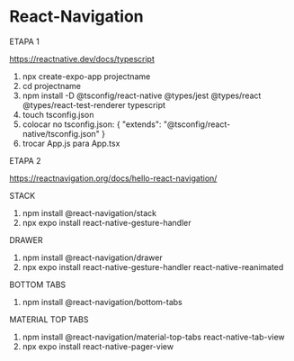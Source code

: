 # React-Navigation

ETAPA 1

https://reactnative.dev/docs/typescript

1. npx create-expo-app projectname
2. cd projectname
3. npm install -D @tsconfig/react-native @types/jest @types/react @types/react-test-renderer typescript
4. touch tsconfig.json
5. colocar no tsconfig.json: 
{
  "extends": "@tsconfig/react-native/tsconfig.json"
}
6. trocar App.js para App.tsx

ETAPA 2

https://reactnavigation.org/docs/hello-react-navigation/

STACK

1. npm install @react-navigation/stack
2. npx expo install react-native-gesture-handler

DRAWER

1. npm install @react-navigation/drawer
2. npx expo install react-native-gesture-handler react-native-reanimated

BOTTOM TABS

1. npm install @react-navigation/bottom-tabs

MATERIAL TOP TABS

1. npm install @react-navigation/material-top-tabs react-native-tab-view
2. npx expo install react-native-pager-view





